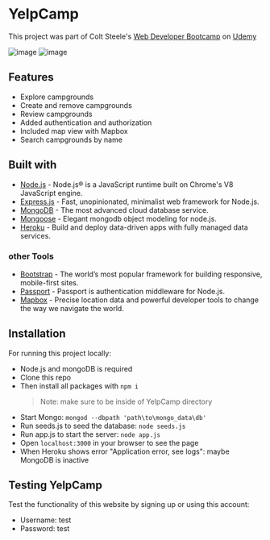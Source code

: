 # YelpCamp

This project was part of Colt Steele's [Web Developer Bootcamp](https://www.udemy.com/course/the-web-developer-bootcamp/) on [Udemy](https://www.udemy.com/)

![image](https://user-images.githubusercontent.com/40596710/144123253-cb38934d-83da-436b-9c85-cc858519ae03.png)
![image](https://user-images.githubusercontent.com/40596710/144123175-c3db059c-9de8-4651-a16e-72ee9b6c71bf.png)

## Features

- Explore campgrounds
- Create and remove campgrounds
- Review campgrounds
- Added authentication and authorization
- Included map view with Mapbox
- Search campgrounds by name

## Built with

- [Node.js](https://nodejs.org/en/) - Node.js® is a JavaScript runtime built on Chrome's V8 JavaScript engine.
- [Express.js](https://expressjs.com/) - Fast, unopinionated, minimalist web framework for Node.js.
- [MongoDB](https://www.mongodb.com/de-de) - The most advanced cloud database service.
- [Mongoose](https://mongoosejs.com/) - Elegant mongodb object modeling for node.js.
- [Heroku](https://www.heroku.com/) - Build and deploy data-driven apps with fully managed data services.

### other Tools

- [Bootstrap](https://getbootstrap.com/) - The world’s most popular framework for building responsive, mobile-first sites.
- [Passport](http://www.passportjs.org/) - Passport is authentication middleware for Node.js.
- [Mapbox](https://www.mapbox.com/) - Precise location data and powerful developer tools to change the way we navigate the world.

## Installation

For running this project locally:

- Node.js and mongoDB is required
- Clone this repo
- Then install all packages with `npm i`
  > Note: make sure to be inside of YelpCamp directory
- Start Mongo:
  `mongod --dbpath 'path\to\mongo_data\db'`
- Run seeds.js to seed the database: `node seeds.js`
- Run app.js to start the server: `node app.js`
- Open `localhost:3000` in your browser to see the page
- When Heroku shows error "Application error, see logs": maybe MongoDB is inactive 

## Testing YelpCamp

Test the functionality of this website by signing up or using this account:

- Username: test
- Password: test
